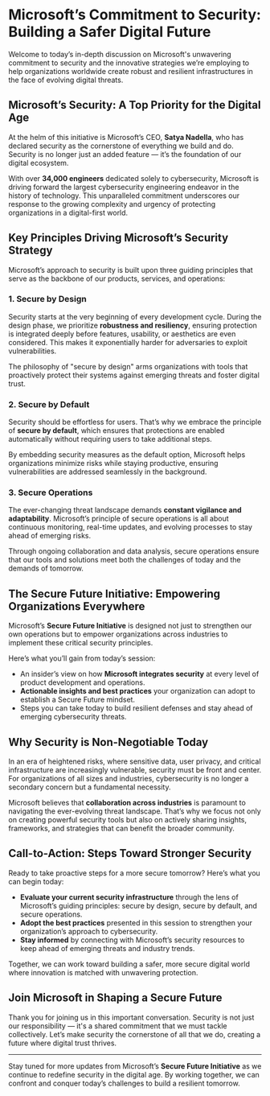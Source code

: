 # Microsoft’s Commitment to Security: Building a Safer Digital Future

Welcome to today’s in-depth discussion on Microsoft's unwavering commitment to security and the innovative strategies we’re employing to help organizations worldwide create robust and resilient infrastructures in the face of evolving digital threats.

## Microsoft’s Security: A Top Priority for the Digital Age

At the helm of this initiative is Microsoft’s CEO, **Satya Nadella**, who has declared security as the cornerstone of everything we build and do. Security is no longer just an added feature — it’s the foundation of our digital ecosystem. 

With over **34,000 engineers** dedicated solely to cybersecurity, Microsoft is driving forward the largest cybersecurity engineering endeavor in the history of technology. This unparalleled commitment underscores our response to the growing complexity and urgency of protecting organizations in a digital-first world.

## Key Principles Driving Microsoft’s Security Strategy

Microsoft’s approach to security is built upon three guiding principles that serve as the backbone of our products, services, and operations:

### 1. **Secure by Design**
Security starts at the very beginning of every development cycle. During the design phase, we prioritize **robustness and resiliency**, ensuring protection is integrated deeply before features, usability, or aesthetics are even considered. This makes it exponentially harder for adversaries to exploit vulnerabilities.  

The philosophy of "secure by design" arms organizations with tools that proactively protect their systems against emerging threats and foster digital trust.

### 2. **Secure by Default**
Security should be effortless for users. That’s why we embrace the principle of **secure by default**, which ensures that protections are enabled automatically without requiring users to take additional steps.  

By embedding security measures as the default option, Microsoft helps organizations minimize risks while staying productive, ensuring vulnerabilities are addressed seamlessly in the background.

### 3. **Secure Operations**
The ever-changing threat landscape demands **constant vigilance and adaptability**. Microsoft’s principle of secure operations is all about continuous monitoring, real-time updates, and evolving processes to stay ahead of emerging risks.  

Through ongoing collaboration and data analysis, secure operations ensure that our tools and solutions meet both the challenges of today and the demands of tomorrow.

## The Secure Future Initiative: Empowering Organizations Everywhere

Microsoft’s **Secure Future Initiative** is designed not just to strengthen our own operations but to empower organizations across industries to implement these critical security principles.

Here’s what you’ll gain from today’s session:
- An insider’s view on how **Microsoft integrates security** at every level of product development and operations.
- **Actionable insights and best practices** your organization can adopt to establish a Secure Future mindset.
- Steps you can take today to build resilient defenses and stay ahead of emerging cybersecurity threats.

## Why Security is Non-Negotiable Today

In an era of heightened risks, where sensitive data, user privacy, and critical infrastructure are increasingly vulnerable, security must be front and center. For organizations of all sizes and industries, cybersecurity is no longer a secondary concern but a fundamental necessity.

Microsoft believes that **collaboration across industries** is paramount to navigating the ever-evolving threat landscape. That’s why we focus not only on creating powerful security tools but also on actively sharing insights, frameworks, and strategies that can benefit the broader community.

## Call-to-Action: Steps Toward Stronger Security

Ready to take proactive steps for a more secure tomorrow? Here’s what you can begin today:
- **Evaluate your current security infrastructure** through the lens of Microsoft’s guiding principles: secure by design, secure by default, and secure operations.
- **Adopt the best practices** presented in this session to strengthen your organization’s approach to cybersecurity.
- **Stay informed** by connecting with Microsoft’s security resources to keep ahead of emerging threats and industry trends.

Together, we can work toward building a safer, more secure digital world where innovation is matched with unwavering protection.

## Join Microsoft in Shaping a Secure Future

Thank you for joining us in this important conversation. Security is not just our responsibility — it's a shared commitment that we must tackle collectively. Let’s make security the cornerstone of all that we do, creating a future where digital trust thrives.

---
Stay tuned for more updates from Microsoft’s **Secure Future Initiative** as we continue to redefine security in the digital age. By working together, we can confront and conquer today’s challenges to build a resilient tomorrow.
